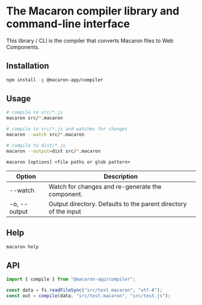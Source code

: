 # The Macaron compiler library and command-line interface

This library / CLI is the compiler that converts Macaron files to Web Components.

## Installation

```bash
npm install -g @macaron-app/compiler
```

## Usage

```bash
# compile to src/*.js
macaron src/*.macaron

# compile to src/*.js and watches for changes
macaron --watch src/*.macaron

# compile to dist/*.js
macaron --output=dist src/*.macaron
```

```
macaron [options] <file paths or glob pattern>
```

| Option       | Description                                                     |
| ------------ | --------------------------------------------------------------- |
| --watch      | Watch for changes and re-generate the component.                |
| -o, --output | Output directory. Defaults to the parent directory of the input |

## Help

```bash
macaron help
```

## API

```js
import { compile } from "@macaron-app/compiler";

const data = fs.readFileSync("src/test.macaron", "utf-8");
const out = compile(data, "src/test.macaron", "src/test.js");
```
